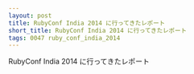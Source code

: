 ```yaml
---
layout: post
title: RubyConf India 2014 に行ってきたレポート
short_title: RubyConf India 2014 に行ってきたレポート
tags: 0047 ruby_conf_india_2014
---
```



RubyConf India 2014 に行ってきたレポート


